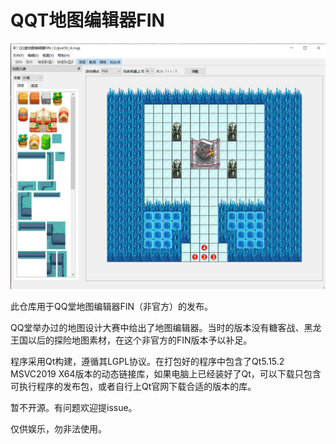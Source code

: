 # QQT地图编辑器FIN

![](pve50_4.png)

此仓库用于QQ堂地图编辑器FIN（非官方）的发布。

QQ堂举办过的地图设计大赛中给出了地图编辑器。当时的版本没有糖客战、黑龙王国以后的探险地图素材，在这个非官方的FIN版本予以补足。

程序采用Qt构建，遵循其LGPL协议。在打包好的程序中包含了Qt5.15.2 MSVC2019 X64版本的动态链接库，如果电脑上已经装好了Qt，可以下载只包含可执行程序的发布包，或者自行上Qt官网下载合适的版本的库。

暂不开源。有问题欢迎提issue。

仅供娱乐，勿非法使用。
